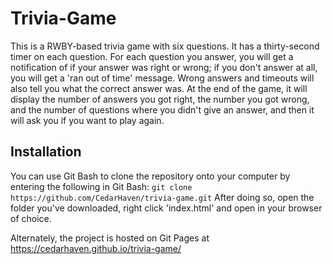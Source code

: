 # Trivia-Game
This is a RWBY-based trivia game with six questions. It has a thirty-second timer on each question. For each question you answer, you will get a notification of if your answer was right or wrong; if you don't answer at all, you will get a 'ran out of time' message. Wrong answers and timeouts will also tell you what the correct answer was. At the end of the game, it will display the number of answers you got right, the number you got wrong, and the number of questions where you didn't give an answer, and then it will ask you if you want to play again.

## Installation

You can use Git Bash to clone the repository onto your computer by entering the following in Git Bash:
```git clone https://github.com/CedarHaven/trivia-game.git```
After doing so, open the folder you've downloaded, right click 'index.html' and open in your browser of choice.

Alternately, the project is hosted on Git Pages at https://cedarhaven.github.io/trivia-game/